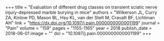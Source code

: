 +++
title = "Evaluation of different drug classes on transient sciatic nerve injury-depressed marble burying in mice"
authors = "Wilkerson JL, Curry ZA, Kinlow PD, Mason BL, Hsu KL, van der Stelt M, Cravatt BF, Lichtman AH"
link = "https://dx.doi.org/10.1097/j.pain.0000000000001199"
journal = "Pain"
volume = "159"
pages = "1155-1165"
year = 2018
publish_date = 2018-06-01
image = ""
doi = "10.1097/j.pain.0000000000001199"
+++